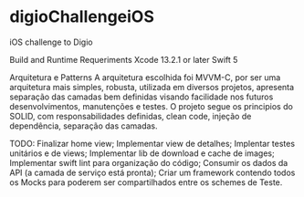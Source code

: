 # digioChallengeiOS
iOS challenge to Digio

Build and Runtime Requeriments
Xcode 13.2.1 or later
Swift 5

Arquitetura e Patterns
A arquitetura escolhida foi MVVM-C, por ser uma arquitetura mais simples, robusta, utilizada em diversos projetos, apresenta separação das camadas bem definidas visando facilidade nos futuros desenvolvimentos, manutenções e testes.
O projeto segue os principios do SOLID, com responsabilidades definidas, clean code, injeção de dependência, separação das camadas.

TODO:
Finalizar home view;
Implementar view de detalhes;
Implentar testes unitários e de views;
Implementar lib de download e cache de images;
Implementar swift lint para organização do código;
Consumir os dados da API (a camada de serviço está pronta);
Criar um framework contendo todos os Mocks para poderem ser compartilhados entre os schemes de Teste.
